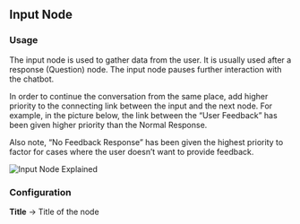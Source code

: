 ## Input Node

### Usage

The input node is used to gather data from the user. It is usually used after a response (Question) node. The input node pauses further interaction with the chatbot.

In order to continue the conversation from the same place, add higher priority to the connecting link between the input and the next node. For example, in the picture below, the link between the “User Feedback” has been given higher priority than the Normal Response.

Also note, “No Feedback Response” has been given the highest priority to factor for cases where the user doesn’t want to provide feedback.

![Input Node Explained](https://content.convai.studio/docs/nodes/input/1.png)

### Configuration

**Title** → Title of the node
